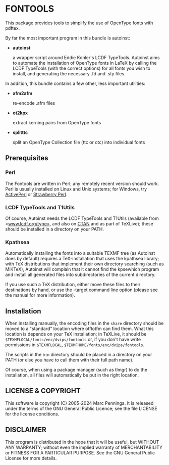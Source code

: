 FONTOOLS
========

This package provides tools to simplify the use of OpenType fonts with pdftex.

By far the most important program in this bundle is autoinst:

 *  **autoinst**

    a wrapper script around Eddie Kohler's LCDF TypeTools.
    Autoinst aims to automate the installation of OpenType fonts in LaTeX
    by calling the LCDF TypeTools (with the correct options) for all fonts
    you wish to install, and generating the necessary .fd and .sty files.

In addition, this bundle contains a few other, less important utilities:

*   **afm2afm**

    re-encode .afm files

*   **ot2kpx**

    extract kerning pairs from OpenType fonts

*   **splitttc**

    split an OpenType Collection file (ttc or otc) into individual fonts


Prerequisites
-------------

### Perl

The Fontools are written in Perl; any remotely recent version should work.
Perl is usually installed on Linux and Unix systems;
for Windows, try [ActivePerl](http://www.activestate.com)
or [Strawberry Perl](http://strawberryperl.com).

### LCDF TypeTools and T1Utils

Of course, Autoinst needs the LCDF TypeTools and T1Utils
(available from <www.lcdf.org/type>, and also on [CTAN](https://ctan.org/pkg/lcdf-typetools)
and as part of TeXLive);
these should be installed in a directory on your PATH.

### Kpathsea

Automatically installing the fonts into a suitable TEXMF tree
(as Autoinst does by default) requires a TeX-installation that uses
the kpathsea library; with TeX distributions that implement their
own directory searching (such as MiKTeX), Autoinst will complain that
it cannot find the kpsewhich program and install all generated files
into subdirectories of the current directory.

If you use such a TeX distribution, either move these files to their
destinations by hand, or use the -target command line option
(please see the manual for more information).


Installation
------------

When installing manually, the encoding files in the `share` directory
should be moved to a "standard" location where otftotfm can find them.
What this location is depends on your TeX installation;
in TeXLive, it should be `$TEXMFLOCAL/fonts/enc/dvips/fontools` or,
if you don't have write permissions in `$TEXMFLOCAL`,
`$TEXMFHOME/fonts/enc/dvips/fontools`.

The scripts in the `bin` directory should be placed in a directory
on your PATH (or else you have to call them with their full path name).

Of course, when using a package manager (such as tlmgr) to do
the installation, all files will automatically be put in the right
location.


LICENSE & COPYRIGHT
-------------------

This software is copyright (C) 2005-2024 Marc Penninga.
It is released under the terms of the GNU General Public Licence;
see the file LICENSE for the license conditions.


DISCLAIMER
----------

This program is distributed in the hope that it will be useful,
but WITHOUT ANY WARRANTY; without even the implied warranty of
MERCHANTABILITY or FITNESS FOR A PARTICULAR PURPOSE.
See the GNU General Public License for more details.
